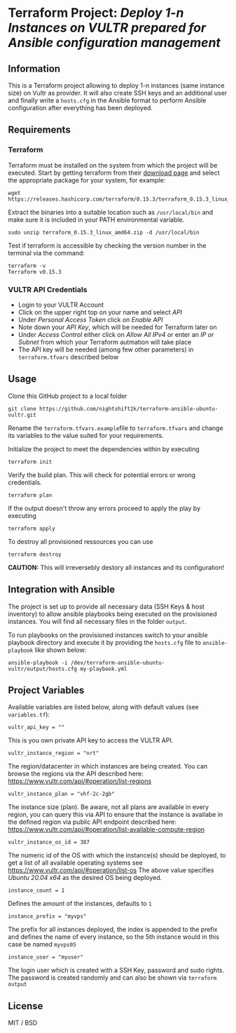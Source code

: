 # Terraform Project: *Deploy 1-n Instances on VULTR prepared for Ansible configuration management*

## Information

This is a Terraform project allowing to deploy 1-n instances (same instance size) on Vultr as provider. It will also create SSH keys and an additional user and finally write a `hosts.cfg` in the Ansible format to perform Ansible configuration after everything has been deployed.

## Requirements

### Terraform

Terraform must be installed on the system from which the project will be executed. Start by getting terraform from their [download page](https://www.terraform.io/downloads.html) and select the appropriate package for your system, for example:

    wget https://releases.hashicorp.com/terraform/0.15.3/terraform_0.15.3_linux_amd64.zip


Extract the binaries into a suitable location such as `/usr/local/bin` and make sure it is included in your PATH environmental variable.

    sudo unzip terraform_0.15.3_linux_amd64.zip -d /usr/local/bin
    
Test if terraform is accessible by checking the version number in the terminal via the command:
    
    terraform -v
    Terraform v0.15.3

### VULTR API Credentials

 - Login to your VULTR Account
 - Click on the upper right top on your name and select *API*
 - Under *Personal Access Token* click on *Enable API* 
 - Note down your *API Key*, which will be needed for Terraform later on
 - Under *Access Control* either click on *Allow All IPv4* or enter an *IP or Subnet* from which your Terraform autmation will take place
 - The API key will be needed (among few other parameters) in `terraform.tfvars` described below

## Usage

Clone this GitHub project to a local folder

    git clone https://github.com/nightshift2k/terraform-ansible-ubuntu-vultr.git
    
Rename the `terraform.tfvars.example`file to `terraform.tfvars` and change its variables to the value suited for your requirements.

Initialize the project to meet the dependencies within by executing

    terraform init
    
Verify the build plan. This will check for potential errors or wrong credentials.
    
    terraform plan
    
If the output doesn't throw any errors proceed to apply the play by executing

    terraform apply
    
To destroy all provisioned ressources you can use

    terraform destroy
    
**CAUTION:** This will irreversebly destory all instances and its configuration!

## Integration with Ansible

The project is set up to provide all necessary data (SSH Keys & host inventory) to allow ansible playbooks being executed on the provisioned instances. You will find all necessary files in the folder `output`.

To run playbooks on the provisioned instances switch to your ansible playbook directory and execute it by providing the `hosts.cfg` file to `ansible-playbook` like shown below:

    ansible-playbook -i /dev/terraform-ansible-ubuntu-vultr/output/hosts.cfg my-playbook.yml


## Project Variables

Available variables are listed below, along with default values (see `variables.tf`):

    vultr_api_key = ""
    
This is you own private API key to access the VULTR API. 

    vultr_instance_region = "nrt"
    
The region/datacenter in which instances are being created. You can browse the regions via the API described here: https://www.vultr.com/api/#operation/list-regions

    vultr_instance_plan = "vhf-2c-2gb"
    
The instance size (plan). Be aware, not all plans are available in every region, you can query this via API to ensure that the instance is availabe in the defined region via public API endpoint described here: https://www.vultr.com/api/#operation/list-available-compute-region

    vultr_instance_os_id = 387
    
The numeric id of the OS with which the instance(s) should be deployed, to get a list of all available operating systems see https://www.vultr.com/api/#operation/list-os The above value specifies *Ubuntu 20.04 x64* as the desired OS being deployed.

    instance_count = 1
    
Defines the amount of the instances, defaults to `1`

    instance_prefix = "myvps"
    
The prefix for all instances deployed, the index is appended to the prefix and defines the name of every instance, so the 5th instance would in this case be named `myvps05`

    instance_user = "myuser"
    
The login user which is created with a SSH Key, password and sudo rights. The password is created randomly and can also be shown via  `terraform output`


## License

MIT / BSD